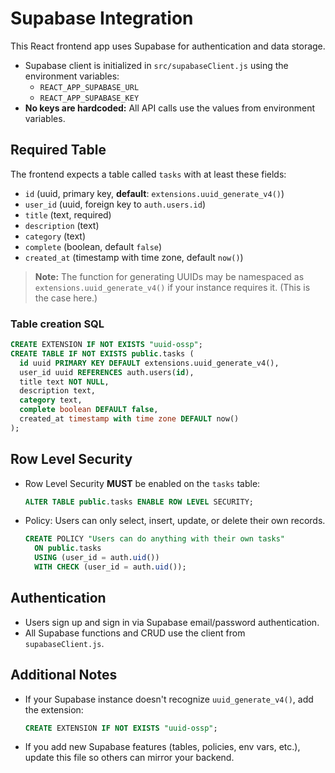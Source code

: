 # Supabase Integration

This React frontend app uses Supabase for authentication and data storage.

- Supabase client is initialized in `src/supabaseClient.js` using the environment variables:
  - `REACT_APP_SUPABASE_URL`
  - `REACT_APP_SUPABASE_KEY`
- **No keys are hardcoded:** All API calls use the values from environment variables.

## Required Table

The frontend expects a table called `tasks` with at least these fields:

- `id` (uuid, primary key, **default**: `extensions.uuid_generate_v4()`)
- `user_id` (uuid, foreign key to `auth.users.id`)
- `title` (text, required)
- `description` (text)
- `category` (text)
- `complete` (boolean, default `false`)
- `created_at` (timestamp with time zone, default `now()`)

> **Note:** The function for generating UUIDs may be namespaced as `extensions.uuid_generate_v4()` if your instance requires it. (This is the case here.)

### Table creation SQL
```sql
CREATE EXTENSION IF NOT EXISTS "uuid-ossp";
CREATE TABLE IF NOT EXISTS public.tasks (
  id uuid PRIMARY KEY DEFAULT extensions.uuid_generate_v4(),
  user_id uuid REFERENCES auth.users(id),
  title text NOT NULL,
  description text,
  category text,
  complete boolean DEFAULT false,
  created_at timestamp with time zone DEFAULT now()
);
```

## Row Level Security

- Row Level Security **MUST** be enabled on the `tasks` table:
    ```sql
    ALTER TABLE public.tasks ENABLE ROW LEVEL SECURITY;
    ```
- Policy: Users can only select, insert, update, or delete their own records.
    ```sql
    CREATE POLICY "Users can do anything with their own tasks"
      ON public.tasks
      USING (user_id = auth.uid())
      WITH CHECK (user_id = auth.uid());
    ```

## Authentication

- Users sign up and sign in via Supabase email/password authentication.
- All Supabase functions and CRUD use the client from `supabaseClient.js`.

## Additional Notes

- If your Supabase instance doesn't recognize `uuid_generate_v4()`, add the extension:
    ```sql
    CREATE EXTENSION IF NOT EXISTS "uuid-ossp";
    ```
- If you add new Supabase features (tables, policies, env vars, etc.), update this file so others can mirror your backend.

